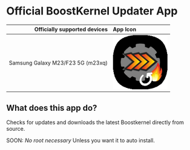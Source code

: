 # Official BoostKernel Updater App

Officially supported devices | App Icon
----------------------------:|:--------
Samsung Galaxy M23/F23 5G (m23xq) | <img src="img/BK.png?raw=true" alt="Banner" style="max-width: 10000px;">

## What does this app do?
Checks for updates and downloads the latest Boostkernel directly from source.

SOON: *No root necessary* Unless you want it to auto install.
